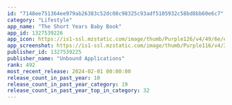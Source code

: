 ```yaml
---
id: "7148ee751364ee979ab26383c52dc08c98325c93adf5105932c58bd8bb60e6c7"
category: "Lifestyle"
app_name: "The Short Years Baby Book"
app_id: 1327539226
app_icon: https://is1-ssl.mzstatic.com/image/thumb/Purple126/v4/49/6e/e4/496ee49f-fbdb-ba93-89e7-d5511b25da57/AppIcon-0-0-1x_U007emarketing-0-10-0-0-0-85-220.png/1024x1024bb.png
app_screenshot: https://is1-ssl.mzstatic.com/image/thumb/Purple116/v4/3a/43/34/3a433433-c1b1-ac5d-cb58-817aff40462e/d0be40a1-2964-4589-8ba3-a517d93356a9_Slide1.jpg/1284x2778bb.png
publisher_id: 1327539225
publisher_name: "Unbound Applications"
rank: 492
most_recent_release: 2024-02-01 00:00:00
release_count_in_past_year: 10
release_count_in_past_year_category: 19
release_count_in_past_year_top_in_category: 32
---
```

